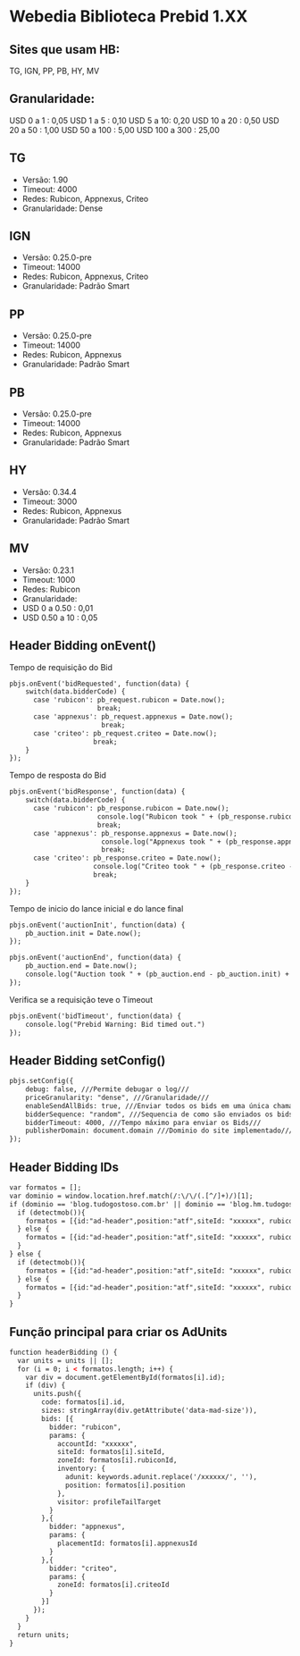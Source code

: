 # Webedia Biblioteca Prebid 1.XX

## Sites que usam HB:
TG, IGN, PP, PB, HY, MV

## Granularidade:
USD 0 a 1 : 0,05
USD 1 a 5 : 0,10
USD 5 a 10: 0,20
USD 10 a 20 : 0,50
USD 20 a 50 : 1,00
USD 50 a 100 : 5,00
USD 100 a 300 : 25,00

## TG
* Versão: 1.90
* Timeout: 4000
* Redes: Rubicon, Appnexus, Criteo
* Granularidade: Dense

## IGN
* Versão: 0.25.0-pre
* Timeout: 14000
* Redes: Rubicon, Appnexus, Criteo
* Granularidade: Padrão Smart

## PP
* Versão: 0.25.0-pre
* Timeout: 14000
* Redes: Rubicon, Appnexus
* Granularidade: Padrão Smart

## PB
* Versão: 0.25.0-pre
* Timeout: 14000
* Redes: Rubicon, Appnexus
* Granularidade: Padrão Smart

## HY
* Versão: 0.34.4
* Timeout: 3000
* Redes: Rubicon, Appnexus
* Granularidade: Padrão Smart

## MV
* Versão: 0.23.1
* Timeout: 1000
* Redes: Rubicon
* Granularidade: 
* USD 0 a 0.50 : 0,01
* USD 0.50 a 10 : 0,05

## Header Bidding onEvent()

Tempo de requisição do Bid
```HTML
pbjs.onEvent('bidRequested', function(data) {
    switch(data.bidderCode) {
      case 'rubicon': pb_request.rubicon = Date.now();
                      break;
      case 'appnexus': pb_request.appnexus = Date.now();
                       break;
      case 'criteo': pb_request.criteo = Date.now();
                     break;
    }
});
```
Tempo de resposta do Bid
```HTML
pbjs.onEvent('bidResponse', function(data) {
    switch(data.bidderCode) {
      case 'rubicon': pb_response.rubicon = Date.now();
                      console.log("Rubicon took " + (pb_response.rubicon - pb_request.rubicon) + " ms to bid for " + data.adUnitCode);
                      break;
      case 'appnexus': pb_response.appnexus = Date.now();
                       console.log("Appnexus took " + (pb_response.appnexus - pb_request.appnexus) + " ms to bid for " + data.adUnitCode);
                       break;
      case 'criteo': pb_response.criteo = Date.now();
                     console.log("Criteo took " + (pb_response.criteo - pb_request.criteo) + " ms to bid for " + data.adUnitCode);
                     break;
    }
});
```

Tempo de inicio do lance inicial e do lance final
```HTML
pbjs.onEvent('auctionInit', function(data) {
    pb_auction.init = Date.now();
});

pbjs.onEvent('auctionEnd', function(data) {
    pb_auction.end = Date.now();
    console.log("Auction took " + (pb_auction.end - pb_auction.init) + " ms.");
});
```

Verifica se a requisição teve o Timeout
```HTML
pbjs.onEvent('bidTimeout', function(data) {
    console.log("Prebid Warning: Bid timed out.")
});
```

## Header Bidding setConfig()

```HTML
pbjs.setConfig({
    debug: false, ///Permite debugar o log///
    priceGranularity: "dense", ///Granularidade///
    enableSendAllBids: true, ///Enviar todos os bids em uma única chamada///
    bidderSequence: "random", ///Sequencia de como são enviados os bids///
    bidderTimeout: 4000, ///Tempo máximo para enviar os Bids///
    publisherDomain: document.domain ///Dominio do site implementado///
});
```

## Header Bidding IDs
```HTML
var formatos = [];
var dominio = window.location.href.match(/:\/\/(.[^/]+)/)[1];
if (dominio == 'blog.tudogostoso.com.br' || dominio == 'blog.hm.tudogostoso.com.br') {
  if (detectmob()){
    formatos = [{id:"ad-header",position:"atf",siteId: "xxxxxx", rubiconId:"xxxxxx",appnexusId:"xxxxxx",criteoId:"xxxxxx"}];
  } else {
    formatos = [{id:"ad-header",position:"atf",siteId: "xxxxxx", rubiconId:"xxxxxx",appnexusId:"xxxxxx",criteoId:"xxxxxx"}];
  }
} else {
  if (detectmob()){
    formatos = [{id:"ad-header",position:"atf",siteId: "xxxxxx", rubiconId:"xxxxxx",appnexusId:"xxxxxx",criteoId:"xxxxxx"}];
  } else {
    formatos = [{id:"ad-header",position:"atf",siteId: "xxxxxx", rubiconId:"xxxxxx",appnexusId:"xxxxxx",criteoId:"xxxxxx"}];
  }
}
```

## Função principal para criar os AdUnits

```HTML
function headerBidding () {
  var units = units || [];
  for (i = 0; i < formatos.length; i++) {
    var div = document.getElementById(formatos[i].id);
    if (div) {
      units.push({
        code: formatos[i].id,
        sizes: stringArray(div.getAttribute('data-mad-size')),
        bids: [{
          bidder: "rubicon",
          params: {
            accountId: "xxxxxx",
            siteId: formatos[i].siteId,
            zoneId: formatos[i].rubiconId,
            inventory: {
              adunit: keywords.adunit.replace('/xxxxxx/', ''),
              position: formatos[i].position
            },
            visitor: profileTailTarget
          }
        },{
          bidder: "appnexus",
          params: {
            placementId: formatos[i].appnexusId
          }
        },{
          bidder: "criteo",
          params: {
            zoneId: formatos[i].criteoId
          }
        }]
      });
    }
  }
  return units;
}
```